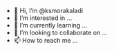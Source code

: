- 👋 Hi, I’m @ksmorakaladi
- 👀 I’m interested in ...
- 🌱 I’m currently learning ...
- 💞️ I’m looking to collaborate on ...
- 📫 How to reach me ...

<!---
ksmorakaladi/ksmorakaladi is a ✨ special ✨ repository because its `README.md` (this file) appears on your GitHub profile.
You can click the Preview link to take a look at your changes.
--->

